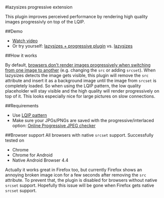 #lazysizes progressive extension

This plugin improves perceived performance by rendering high quality images progressivly on top of the LQIP.

##Demo
- [Watch video](http://www.webpagetest.org/video/view.php?id=150207_0d904cee5186ebf124d4e3014aa5df39895618f0)
- Or try yourself: [lazysizes + progressive plugin](http://codepen.io/jschroeter/full/NPwXNv) vs. [lazysizes](http://codepen.io/jschroeter/full/MYOrjB)

##How it works

By default, [browsers don't render images progressively when switching from one image to another](http://w3facility.org/question/progressive-jpeg-isnt-progressive-when-changing-image-src-dynamically/) (e.g. changing the `src` or adding `srcset`).
When lazysizes detects the image gets visible, this plugin will remove the `src` attribute and insert it as a background image until the image from `srcset` is completely loaded.
So when using the LQIP pattern, the low quality placeholder will stay visible and the high quality will render progressively on top of it.
This looks especially nice for large pictures on slow connections.

##Requirements
- Use [LQIP pattern](https://github.com/aFarkas/lazysizes#lqip)
- Make sure your JPGs/PNGs are saved with the progressive/interlaced option: [Online Progressive JPEG checker](http://highloadtools.com/progressivejpeg)

##Browser support
All browsers with native `srcset` support. Successfully tested on
- Chrome
- Chrome for Android
- Native Android Browser 4.4

Actually it works great in Firefox too, but currently Firefox shows an annoying broken image icon for a few seconds after removing the `src` attribute. To prevent that, the plugin is disabled for browsers without native `srcset` support. Hopefully this issue will be gone when Firefox gets native `srcset` support.
